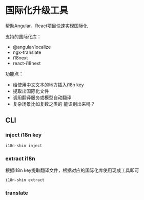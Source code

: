 # 国际化升级工具

帮助Angular、React项目快速实现国际化

支持的国际化库：

- @angular/localize
- ngx-translate
- i18next
- react-i18next

功能点：

- 给使用中文文本的地方插入i18n key
- 提取出国际化文件
- 调用翻译服务或模型自动翻译
- 复杂场景比如复数之类的 能识别出来吗？

## CLI


### inject i18n key

```
i18n-shin inject
```

### extract i18n

根据i18n key提取翻译文件，根据对应的国际化库使用现成工具即可

```
i18n-shin extract
```

### translate


